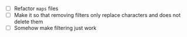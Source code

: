 + [ ] Refactor `maps` files
+ [ ] Make it so that removing filters only replace characters and does not delete them
+ [ ] Somehow make filtering just work
